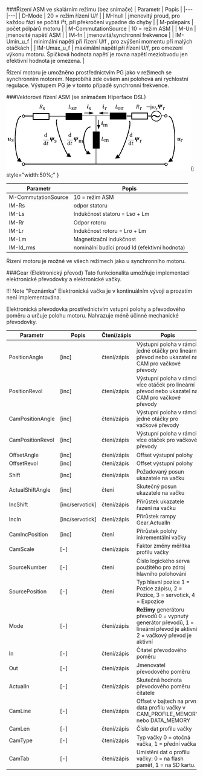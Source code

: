 ###Řízení ASM ve skalárním režimu (bez snímače)
| Parametr | Popis |
|---|---|
| D-Mode | 20 = režim řízení U/f |
| M-Inull | jmenovitý proud, pro každou fázi se počítá i²t, při překročení vypadne do chyby |
| M-polepairs | počet pólpárů motoru |
| M-CommutationSource | 10 = režim ASM |
| M-Un | jmenovité napětí ASM |
| IM-fn | jmenovitá/synchronní frekvence |
| IM-Umin_u_f | minimální napětí při řízení U/f , pro zvýšení momentu při malých otáčkách |
| IM-Umax_u_f | maximální napětí při řízení U/f, pro omezení výkonu motoru. Špičková hodnota napětí je rovna napětí meziobvodu jen efektivní hodnota je omezena. |

Řízení motoru je umožněno prostřednictvím PG jako v režimech se synchronním motorem.
Neprobíhá zde ovšem ani polohová ani rychlostní regulace.
Výstupem PG je v tomto případě synchronní frekvence.

###Vektorové řízení ASM (se snímačem Hiperface DSL)
![ASM simplified schematic](../../../../source/img/ASMschematic1.webp){: style="width:50%;" }

| Parametr | Popis |
|---|---|
| M-CommutationSource | 10 = režim ASM |
| IM-Rs | odpor statoru |
| IM-Ls | Indukčnost statoru = Lsσ + Lm |
| IM-Rr | Odpor rotoru |
| IM-Lr | Indukčnost rotoru = Lrσ + Lm |
| IM-Lm | Magnetizační indukčnost |
| IM-Id_rms | nominální budící proud Id (efektivní hodnota) |

Řízení motoru je možné ve všech režimech jako u synchronního motoru.

###Gear (Elektronický převod)
Tato funkcionalita umožňuje implementaci elektronické převodovky a elektronické vačky.

!!! Note "Poznámka"
	 Elektronická vačka je v kontinuálním vývoji a prozatím není implementována.
	 
Elektronická převodovka prostřednictvím vstupní polohy a převodového poměru a určuje polohu motoru.
Nahrazuje méně účinné mechanické převodovky.

| Parametr | Popis | Čtení/zápis | Popis |
|---|---|---|---|
| PositionAngle | [inc] | čtení/zápis | Výstupní poloha v rámci jedné otáčky pro lineární převod nebo ukazatel na CAM pro vačkové převody |
| PositionRevol | [inc] | čtení/zápis | Výstupní poloha v rámci více otáček pro lineární převod nebo ukazatel na CAM pro vačkové převody |
| CamPositionAngle | [inc] | čtení/zápis | Výstupní poloha v rámci jedné otáčky pro vačkové převody |
| CamPositionRevol | [inc] | čtení/zápis | Výstupní poloha v rámci více otáček pro vačkové převody |
| OffsetAngle | [inc] | čtení/zápis | Offset výstupní polohy |
| OffsetRevol | [inc] | čtení/zápis | Offset výstupní polohy |
| Shift | [inc] | čtení/zápis | Požadovaný posun ukazatele na vačku |
| ActualShiftAngle | [inc] | čtení | Skutečný posun ukazatele na vačku |
| IncShift | [inc/servotick] | čtení/zápis | Přírůstek ukazatele řazení na vačku |
| IncIn | [inc/servotick] | čtení/zápis | Přírůstek rampy Gear.ActualIn |
| CamIncPosition | [inc] | čtení | Přírůstek polohy inkrementální vačky |
| CamScale | [-] | čtení/zápis | Faktor změny měřítka profilu vačky |
| SourceNumber | [-] | čtení | Číslo logického serva použitého pro zdroj hlavního polohování |
| SourcePosition | [-] | čtení | Typ hlavní pozice 1 = Pozice zápisu, 2 = Pozice, 3 = servotick, 4 = Expozice |
| Mode | [-] | čtení/zápis | **Režimy** generátoru převodů 0 = vypnutý generátor převodů, 1 = lineární převod je aktivní, 2 = vačkový převod je aktivní |
| In | [-] | čtení/zápis | Čitatel převodového poměru |
| Out | [-] | čtení/zápis | Jmenovatel převodového poměru |
| ActualIn | [-] | čtení/zápis | Skutečná hodnota převodového poměru čitatele |
| CamLine | [-] | čtení/zápis | Offset v bajtech na první data profilu vačky v CAM_PROFILE_MEMORY nebo DATA_MEMORY |
| CamLen | [-] | čtení/zápis | Číslo dat profilu vačky |
| CamType | [-] | čtení/zápis | Typ vačky 0 = otočná vačka, 1 = přední vačka |
| CamTab | [-] | čtení/zápis | Umístění dat o profilu vačky: 0 = na flash paměť, 1 = na SD kartu. |